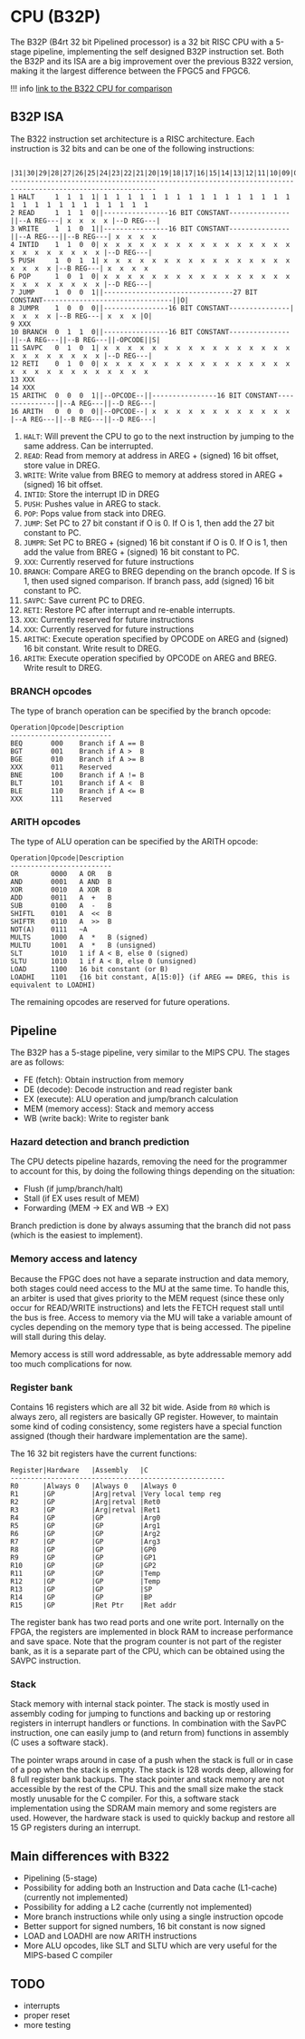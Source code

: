 # CPU (B32P)
The B32P (B4rt 32 bit Pipelined processor) is a 32 bit RISC CPU with a 5-stage pipeline, implementing the self designed B32P instruction set.
Both the B32P and its ISA are a big improvement over the previous B322 version, making it the largest difference between the FPGC5 and FPGC6.

!!! info 
    [link to the B322 CPU for comparison](https://www.b4rt.nl/fpgc5/cpu.html)

## B32P ISA
The B322 instruction set architecture is a RISC architecture.
Each instruction is 32 bits and can be one of the following instructions:
``` text
         |31|30|29|28|27|26|25|24|23|22|21|20|19|18|17|16|15|14|13|12|11|10|09|08|07|06|05|04|03|02|01|00|
----------------------------------------------------------------------------------------------------------
1 HALT     1  1  1  1| 1  1  1  1  1  1  1  1  1  1  1  1  1  1  1  1  1  1  1  1  1  1  1  1  1  1  1  1 
2 READ     1  1  1  0||----------------16 BIT CONSTANT---------------||--A REG---| x  x  x  x |--D REG---|
3 WRITE    1  1  0  1||----------------16 BIT CONSTANT---------------||--A REG---||--B REG---| x  x  x  x 
4 INTID    1  1  0  0| x  x  x  x  x  x  x  x  x  x  x  x  x  x  x  x  x  x  x  x  x  x  x  x |--D REG---|
5 PUSH     1  0  1  1| x  x  x  x  x  x  x  x  x  x  x  x  x  x  x  x  x  x  x  x |--B REG---| x  x  x  x 
6 POP      1  0  1  0| x  x  x  x  x  x  x  x  x  x  x  x  x  x  x  x  x  x  x  x  x  x  x  x |--D REG---|
7 JUMP     1  0  0  1||--------------------------------27 BIT CONSTANT--------------------------------||O|
8 JUMPR    1  0  0  0||----------------16 BIT CONSTANT---------------| x  x  x  x |--B REG---| x  x  x |O|
9 XXX
10 BRANCH  0  1  1  0||----------------16 BIT CONSTANT---------------||--A REG---||--B REG---||-OPCODE||S|
11 SAVPC   0  1  0  1| x  x  x  x  x  x  x  x  x  x  x  x  x  x  x  x  x  x  x  x  x  x  x  x |--D REG---|
12 RETI    0  1  0  0| x  x  x  x  x  x  x  x  x  x  x  x  x  x  x  x  x  x  x  x  x  x  x  x  x  x  x  x 
13 XXX
14 XXX
15 ARITHC  0  0  0  1||--OPCODE--||----------------16 BIT CONSTANT---------------||--A REG---||--D REG---|
16 ARITH   0  0  0  0||--OPCODE--| x  x  x  x  x  x  x  x  x  x  x  x |--A REG---||--B REG---||--D REG---|
```

1.  `HALT`:   Will prevent the CPU to go to the next instruction by jumping to the same address. Can be interrupted.
2.  `READ`:   Read from memory at address in AREG + (signed) 16 bit offset, store value in DREG.
3.  `WRITE`:  Write value from BREG to memory at address stored in AREG + (signed) 16 bit offset.
4.  `INTID`:  Store the interrupt ID in DREG
5.  `PUSH`:   Pushes value in AREG to stack.
6.  `POP`:    Pops value from stack into DREG.
7.  `JUMP`:   Set PC to 27 bit constant if O is 0. If O is 1, then add the 27 bit constant to PC. 
8.  `JUMPR`:  Set PC to BREG + (signed) 16 bit constant if O is 0. If O is 1, then add the value from BREG + (signed) 16 bit constant to PC. 
9.  `XXX`:    Currently reserved for future instructions
10. `BRANCH`: Compare AREG to BREG depending on the branch opcode. If S is 1, then used signed comparison. If branch pass, add (signed) 16 bit constant to PC.
11. `SAVPC`:  Save current PC to DREG.
12. `RETI`:   Restore PC after interrupt and re-enable interrupts.
13. `XXX`:    Currently reserved for future instructions
14. `XXX`:    Currently reserved for future instructions
15. `ARITHC`: Execute operation specified by OPCODE on AREG and (signed) 16 bit constant. Write result to DREG.
16. `ARITH`:  Execute operation specified by OPCODE on AREG and BREG. Write result to DREG.

### BRANCH opcodes
The type of branch operation can be specified by the branch opcode:
``` text
Operation|Opcode|Description
-------------------------
BEQ       000    Branch if A == B
BGT       001    Branch if A >  B
BGE       010    Branch if A >= B
XXX       011    Reserved
BNE       100    Branch if A != B
BLT       101    Branch if A <  B
BLE       110    Branch if A <= B
XXX       111    Reserved
```

### ARITH opcodes
The type of ALU operation can be specified by the ARITH opcode:
``` text
Operation|Opcode|Description
-------------------------
OR        0000   A OR   B
AND       0001   A AND  B
XOR       0010   A XOR  B
ADD       0011   A  +   B
SUB       0100   A  -   B
SHIFTL    0101   A  <<  B
SHIFTR    0110   A  >>  B
NOT(A)    0111   ~A
MULTS     1000   A  *   B (signed)
MULTU     1001   A  *   B (unsigned)
SLT       1010   1 if A < B, else 0 (signed)
SLTU      1010   1 if A < B, else 0 (unsigned)
LOAD      1100   16 bit constant (or B)
LOADHI    1101   {16 bit constant, A[15:0]} (if AREG == DREG, this is equivalent to LOADHI)
```

The remaining opcodes are reserved for future operations.

## Pipeline
The B32P has a 5-stage pipeline, very similar to the MIPS CPU. The stages are as follows:

- FE (fetch): Obtain instruction from memory
- DE (decode): Decode instruction and read register bank
- EX (execute): ALU operation and jump/branch calculation
- MEM (memory access): Stack and memory access
- WB (write back): Write to register bank


### Hazard detection and branch prediction
The CPU detects pipeline hazards, removing the need for the programmer to account for this, by doing the following things depending on the situation:

- Flush (if jump/branch/halt)
- Stall (if EX uses result of MEM)
- Forwarding (MEM -> EX and WB -> EX)

Branch prediction is done by always assuming that the branch did not pass (which is the easiest to implement).

### Memory access and latency
Because the FPGC does not have a separate instruction and data memory, both stages could need access to the MU at the same time.
To handle this, an arbiter is used that gives priority to the MEM request (since these only occur for READ/WRITE instructions) and lets the FETCH request stall until the bus is free.
Access to memory via the MU will take a variable amount of cycles depending on the memory type that is being accessed. The pipeline will stall during this delay.

Memory access is still word addressable, as byte addressable memory add too much complications for now.

### Register bank
Contains 16 registers which are all 32 bit wide. Aside from `R0` which is always zero, all registers are basically GP register. However, to maintain some kind of coding consistency, some registers have a special function assigned (though their hardware implementation are the same).

The 16 32 bit registers have the current functions:
``` text
Register|Hardware   |Assembly   |C
-----------------------------------------------------
R0      |Always 0   |Always 0   |Always 0
R1      |GP         |Arg|retval |Very local temp reg
R2      |GP         |Arg|retval |Ret0
R3      |GP         |Arg|retval |Ret1
R4      |GP         |GP         |Arg0
R5      |GP         |GP         |Arg1
R6      |GP         |GP         |Arg2
R7      |GP         |GP         |Arg3
R8      |GP         |GP         |GP0
R9      |GP         |GP         |GP1
R10     |GP         |GP         |GP2
R11     |GP         |GP         |Temp
R12     |GP         |GP         |Temp
R13     |GP         |GP         |SP
R14     |GP         |GP         |BP
R15     |GP         |Ret Ptr    |Ret addr
```
The register bank has two read ports and one write port. Internally on the FPGA, the registers are implemented in block RAM to increase performance and save space. Note that the program counter is not part of the register bank, as it is a separate part of the CPU, which can be obtained using the SAVPC instruction.

### Stack
Stack memory with internal stack pointer. The stack is mostly used in assembly coding for jumping to functions and backing up or restoring registers in interrupt handlers or functions. In combination with the SavPC instruction, one can easily jump to (and return from) functions in assembly (C uses a software stack).

The pointer wraps around in case of a push when the stack is full or in case of a pop when the stack is empty.
The stack is 128 words deep, allowing for 8 full register bank backups. The stack pointer and stack memory are not accessible by the rest of the CPU. This and the small size make the stack mostly unusable for the C compiler. For this, a software stack implementation using the SDRAM main memory and some registers are used. However, the hardware stack is used to quickly backup and restore all 15 GP registers during an interrupt.


## Main differences with B322
- Pipelining (5-stage)
- Possibility for adding both an Instruction and Data cache (L1-cache) (currently not implemented)
- Possibility for adding a L2 cache (currently not implemented)
- More branch instructions while only using a single instruction opcode
- Better support for signed numbers, 16 bit constant is now signed
- LOAD and LOADHI are now ARITH instructions
- More ALU opcodes, like SLT and SLTU which are very useful for the MIPS-based C compiler

## TODO
- interrupts
- proper reset
- more testing
